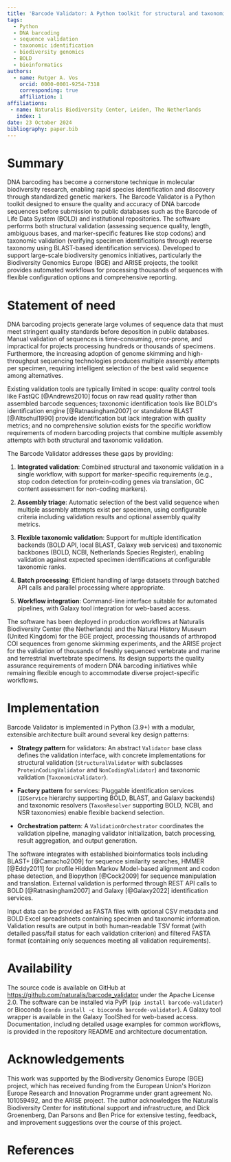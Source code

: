 ```yaml
---
title: 'Barcode Validator: A Python toolkit for structural and taxonomic validation of DNA barcode sequences'
tags:
  - Python
  - DNA barcoding
  - sequence validation
  - taxonomic identification
  - biodiversity genomics
  - BOLD
  - bioinformatics
authors:
  - name: Rutger A. Vos
    orcid: 0000-0001-9254-7318
    corresponding: true
    affiliation: 1
affiliations:
 - name: Naturalis Biodiversity Center, Leiden, The Netherlands
   index: 1
date: 23 October 2024
bibliography: paper.bib
---
```


# Summary

DNA barcoding has become a cornerstone technique in molecular biodiversity research, enabling rapid species identification and discovery through standardized genetic markers. The Barcode Validator is a Python toolkit designed to ensure the quality and accuracy of DNA barcode sequences before submission to public databases such as the Barcode of Life Data System (BOLD) and institutional repositories. The software performs both structural validation (assessing sequence quality, length, ambiguous bases, and marker-specific features like stop codons) and taxonomic validation (verifying specimen identifications through reverse taxonomy using BLAST-based identification services). Developed to support large-scale biodiversity genomics initiatives, particularly the Biodiversity Genomics Europe (BGE) and ARISE projects, the toolkit provides automated workflows for processing thousands of sequences with flexible configuration options and comprehensive reporting.

# Statement of need

DNA barcoding projects generate large volumes of sequence data that must meet stringent quality standards before deposition in public databases. Manual validation of sequences is time-consuming, error-prone, and impractical for projects processing hundreds or thousands of specimens. Furthermore, the increasing adoption of genome skimming and high-throughput sequencing technologies produces multiple assembly attempts per specimen, requiring intelligent selection of the best valid sequence among alternatives.

Existing validation tools are typically limited in scope: quality control tools like FastQC [@Andrews2010] focus on raw read quality rather than assembled barcode sequences; taxonomic identification tools like BOLD's identification engine [@Ratnasingham2007] or standalone BLAST [@Altschul1990] provide identification but lack integration with quality metrics; and no comprehensive solution exists for the specific workflow requirements of modern barcoding projects that combine multiple assembly attempts with both structural and taxonomic validation.

The Barcode Validator addresses these gaps by providing:

1. **Integrated validation**: Combined structural and taxonomic validation in a single workflow, with support for marker-specific requirements (e.g., stop codon detection for protein-coding genes via translation, GC content assessment for non-coding markers).

2. **Assembly triage**: Automatic selection of the best valid sequence when multiple assembly attempts exist per specimen, using configurable criteria including validation results and optional assembly quality metrics.

3. **Flexible taxonomic validation**: Support for multiple identification backends (BOLD API, local BLAST, Galaxy web services) and taxonomic backbones (BOLD, NCBI, Netherlands Species Register), enabling validation against expected specimen identifications at configurable taxonomic ranks.

4. **Batch processing**: Efficient handling of large datasets through batched API calls and parallel processing where appropriate.

5. **Workflow integration**: Command-line interface suitable for automated pipelines, with Galaxy tool integration for web-based access.

The software has been deployed in production workflows at Naturalis Biodiversity Center (the Netherlands) and the Natural History Museum (United Kingdom) for the BGE project, processing thousands of arthropod COI sequences from genome skimming experiments, and the ARISE project for the validation of thousands of freshly sequenced vertebrate and marine and terrestrial invertebrate specimens. Its design supports the quality assurance requirements of modern DNA barcoding initiatives while remaining flexible enough to accommodate diverse project-specific workflows.

# Implementation

Barcode Validator is implemented in Python (3.9+) with a modular, extensible architecture built around several key design patterns:

- **Strategy pattern** for validators: An abstract `Validator` base class defines the validation interface, with concrete implementations for structural validation (`StructuralValidator` with subclasses `ProteinCodingValidator` and `NonCodingValidator`) and taxonomic validation (`TaxonomicValidator`).

- **Factory pattern** for services: Pluggable identification services (`IDService` hierarchy supporting BOLD, BLAST, and Galaxy backends) and taxonomic resolvers (`TaxonResolver` supporting BOLD, NCBI, and NSR taxonomies) enable flexible backend selection.

- **Orchestration pattern**: A `ValidationOrchestrator` coordinates the validation pipeline, managing validator initialization, batch processing, result aggregation, and output generation.

The software integrates with established bioinformatics tools including BLAST+ [@Camacho2009] for sequence similarity searches, HMMER [@Eddy2011] for profile Hidden Markov Model-based alignment and codon phase detection, and Biopython [@Cock2009] for sequence manipulation and translation. External validation is performed through REST API calls to BOLD [@Ratnasingham2007] and Galaxy [@Galaxy2022] identification services.

Input data can be provided as FASTA files with optional CSV metadata and BOLD Excel spreadsheets containing specimen and taxonomic information. Validation results are output in both human-readable TSV format (with detailed pass/fail status for each validation criterion) and filtered FASTA format (containing only sequences meeting all validation requirements).

# Availability

The source code is available on GitHub at https://github.com/naturalis/barcode_validator under the Apache License 2.0. The software can be installed via PyPI (`pip install barcode-validator`) or Bioconda (`conda install -c bioconda barcode-validator`). A Galaxy tool wrapper is available in the Galaxy ToolShed for web-based access. Documentation, including detailed usage examples for common workflows, is provided in the repository README and architecture documentation.

# Acknowledgements

This work was supported by the Biodiversity Genomics Europe (BGE) project, which has received funding from the European Union's Horizon Europe Research and Innovation Programme under grant agreement No. 101059492, and the ARISE project. The author acknowledges the Naturalis Biodiversity Center for institutional support and infrastructure, and Dick Groenenberg, Dan Parsons and Ben Price for extensive testing, feedback, and improvement suggestions over the course of this project.

# References
